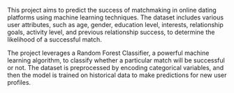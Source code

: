 
This project aims to predict the success of matchmaking in online dating platforms using machine learning techniques. The dataset includes various user attributes, such as age, gender, education level, interests, relationship goals, activity level, and previous relationship success, to determine the likelihood of a successful match.

The project leverages a Random Forest Classifier, a powerful machine learning algorithm, to classify whether a particular match will be successful or not. The dataset is preprocessed by encoding categorical variables, and then the model is trained on historical data to make predictions for new user profiles.

